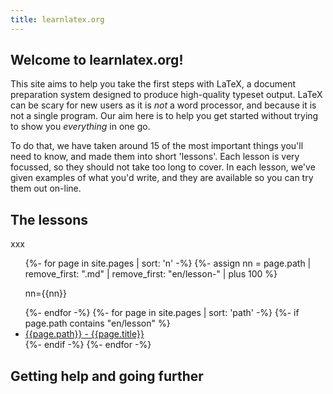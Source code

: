 ```yaml
---
title: learnlatex.org
---
```


## Welcome to learnlatex.org!

This site aims to help you take the first steps with LaTeX, a document
preparation system designed to produce high-quality typeset output. LaTeX can
be scary for new users as it is _not_ a word processor, and because it is not a
single program. Our aim here is to help you get started without trying to show
you _everything_ in one go.

To do that, we have taken around 15 of the most important things you'll need to
know, and made them into short 'lessons'. Each lesson is very focussed, so they
should not take too long to cover. In each lesson, we've given examples of what
you'd write, and they are available so you can try them out on-line.

## The lessons
xxx

<ul>
{%- for page in site.pages | sort: 'n' -%}
{%- assign nn = page.path  | remove_first: ".md" | remove_first: "en/lesson-" | plus 100 %}
<p>nn={{nn}}</p>
{%- endfor -%}
{%- for page in site.pages | sort: 'path' -%}
{%- if page.path  contains "en/lesson" %}
<li><a href="{{page.path | replace: '.md',''}}">{{page.path}} - {{page.title}}</a></li>
{%- endif -%}
{%- endfor -%}
</ul>

## Getting help and going further 